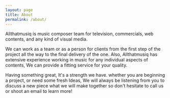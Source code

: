 ```yaml
---
layout: page
title: About
permalink: /about/
---
```


Allthatmusiq is music composer team for television, commercials, web contents, and any kind of visual media. 

We can work as a team or as a person for clients from the first step of the project all the way to the final delivery of the one. Also, Allthatmusiq has extensive experience working in music for any individual aspects of contents, We can provide a fitting service for your quality.   

Having something great, It's a strength we have.
whether you are beginning a project, or need some fresh Ideas, We will always be listening from you to discuss a new piece what we will make together so don't hesitate to call us or shoot an email to learn more! 
